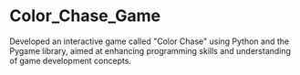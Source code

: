 # Color_Chase_Game
Developed an interactive game called "Color Chase" using Python and the Pygame library, aimed at enhancing programming skills and understanding of game development concepts.
